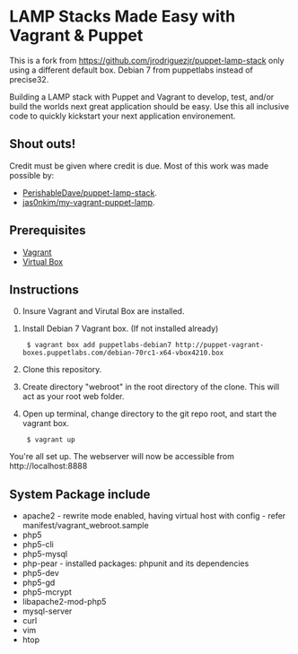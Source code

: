 # LAMP Stacks Made Easy with Vagrant & Puppet

This is a fork from https://github.com/jrodriguezjr/puppet-lamp-stack only using a different default box. Debian 7 from puppetlabs instead of precise32.

Building a LAMP stack with Puppet and Vagrant to develop, test, and/or build the worlds next great application should be easy. Use this all inclusive code to quickly kickstart your next application environement.

## Shout outs!
Credit must be given where credit is due. Most of this work was made possible by:
* [PerishableDave/puppet-lamp-stack](https://github.com/PerishableDave/puppet-lamp-stack).
* [jas0nkim/my-vagrant-puppet-lamp](https://github.com/jas0nkim/my-vagrant-puppet-lamp).

## Prerequisites
* [Vagrant](http://www.vagrantup.com/)
* [Virtual Box](https://www.virtualbox.org/)

## Instructions
0. Insure Vagrant and Virutal Box are installed.
1. Install Debian 7 Vagrant box. (If not installed already)

        $ vagrant box add puppetlabs-debian7 http://puppet-vagrant-boxes.puppetlabs.com/debian-70rc1-x64-vbox4210.box

2. Clone this repository.
3. Create directory "webroot" in the root directory of the clone. This will act as your root web folder.
4. Open up terminal, change directory to the git repo root, and start the vagrant box.

        $ vagrant up

You're all set up. The webserver will now be accessible from http://localhost:8888

## System Package include

* apache2 - rewrite mode enabled, having virtual host with config - refer manifest/vagrant_webroot.sample
* php5
* php5-cli
* php5-mysql
* php-pear - installed packages: phpunit and its dependencies
* php5-dev
* php5-gd
* php5-mcrypt
* libapache2-mod-php5
* mysql-server
* curl
* vim
* htop
